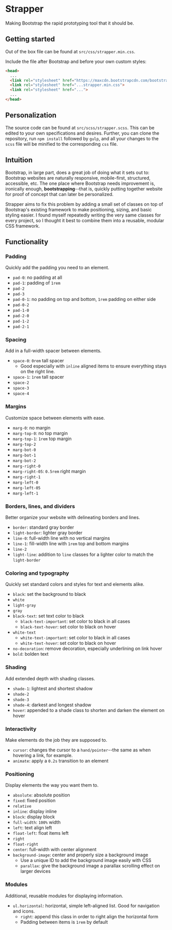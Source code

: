 # Strapper
Making Bootstrap the rapid prototyping tool that it should be.

## Getting started
Out of the box file can be found at `src/css/strapper.min.css`.

Include the file after Bootstrap and before your own custom styles:
```html
<head>
  ...
  <link rel="stylesheet" href="https://maxcdn.bootstrapcdn.com/bootstrap/4.0.0-alpha.6/css/bootstrap.min.css" integrity="sha384-rwoIResjU2yc3z8GV/NPeZWAv56rSmLldC3R/AZzGRnGxQQKnKkoFVhFQhNUwEyJ" crossorigin="anonymous">
  <link rel="stylesheet" href="...strapper.min.css">
  <link rel="stylesheet" href="...">
  ...
</head>
```

## Personalization
The source code can be found at `src/scss/strapper.scss`. This can be edited to your own specifications and desires. Further, you can clone the repository, run `npm install` followed by `gulp`, and all your changes to the `scss` file will be minified to the corresponding `css` file.

## Intuition
Bootstrap, in large part, does a great job of doing what it sets out to: Bootstrap websites are naturally responsive, mobile-first, structured, accessible, etc. The one place where Bootstrap needs improvement is, ironically enough, __bootstrapping__--that is, quickly putting together website for proof of concept that can later be personalized.

Strapper aims to fix this problem by adding a small set of classes on top of Bootstrap's existing framework to make positioning, sizing, and basic styling easier. I found myself repeatedly writing the very same classes for every project, so I thought it best to combine them into a reusable, modular CSS framework.

## Functionality

### Padding
Quickly add the padding you need to an element.
* `pad-0`: no padding at all
* `pad-1`: padding of `1rem`
* `pad-2`
* `pad-3`
* `pad-0-1`: no padding on top and bottom, `1rem` padding on either side
* `pad-0-2`
* `pad-1-0`
* `pad-2-0`
* `pad-1-2`
* `pad-2-1`

### Spacing
Add in a full-width spacer between elements.
* `space-0`: `0rem` tall spacer
  * Good especially with `inline` aligned items to ensure everything stays on the right line.
* `space-1`: `1rem` tall spacer
* `space-2`
* `space-3`
* `space-4`

### Margins
Customize space between elements with ease.
* `marg-0`: no margin
* `marg-top-0`: no top margin
* `marg-top-1`: `1rem` top margin
* `marg-top-2`
* `marg-bot-0`
* `marg-bot-1`
* `marg-bot-2`
* `marg-right-0`
* `marg-right-05`: `0.5rem` right margin
* `marg-right-1`
* `marg-left-0`
* `marg-left-05`
* `marg-left-1`

### Borders, lines, and dividers
Better organize your website with delineating borders and lines.
* `border`: standard gray border
* `light-border`: lighter gray border
* `line-0`: full-width line with no vertical margins
* `line-1`: fill-width line with `1rem` top and bottom margins
* `line-2`
* `light-line`: addition to `line` classes for a lighter color to match the `light-border`

### Coloring and typography
Quickly set standard colors and styles for text and elements alike.
* `black`: set the background to black
* `white`
* `light-gray`
* `gray`
* `black-text`: set text color to black
  * `black-text-important`: set color to black in all cases
  * `black-text-hover`: set color to black on hover
* `white-text`
  * `white-text-important`: set color to black in all cases
  * `white-text-hover`: set color to black on hover
* `no-decoration`: remove decoration, especially underlining on link hover
* `bold`: bolden text

### Shading
Add extended depth with shading classes.
* `shade-1`: lightest and shortest shadow
* `shade-2`
* `shade-3`
* `shade-4`: darkest and longest shadow
* `hover`: appended to a shade class to shorten and darken the element on hover

### Interactivity
Make elements do the job they are supposed to.
* `cursor`: changes the cursor to a `hand/pointer`--the same as when hovering a link, for example.
* `animate`: apply a `0.2s` transition to an element

### Positioning
Display elements the way you want them to.
* `absolute`: absolute position
* `fixed`: fixed position
* `relative`
* `inline`: display inline
* `block`: display block
* `full-width`: `100%` width
* `left`: text align left
* `float-left`: float items left
* `right`
* `float-right`
* `center`: full-width with center alignment
* `background-image`: center and properly size a background image
  * Use a unique ID to add the background image easily with CSS
  * `parallax`: give the background image a parallax scrolling effect on larger devices

### Modules
Additional, reusable modules for displaying information.
* `ul.horizontal`: horizontal, simple left-aligned list. Good for navigation and icons.
  * `right`: append this class in order to right align the horizontal form
  * Padding between items is `1rem` by default
